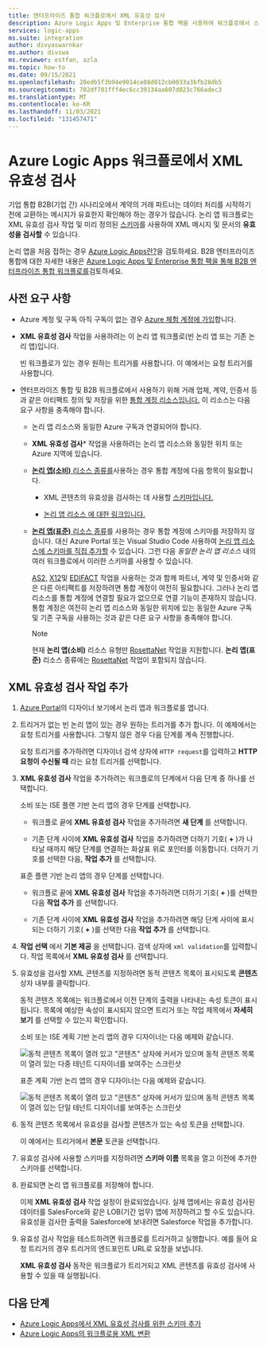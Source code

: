 ```yaml
---
title: 엔터프라이즈 통합 워크플로에서 XML 유효성 검사
description: Azure Logic Apps 및 Enterprise 통합 팩을 사용하여 워크플로에서 스키마를 사용하여 XML의 유효성을 검사합니다.
services: logic-apps
ms.suite: integration
author: divyaswarnkar
ms.author: divswa
ms.reviewer: estfan, azla
ms.topic: how-to
ms.date: 09/15/2021
ms.openlocfilehash: 20edb5f3b94e9014ce08d012cb0033a3bfb28db5
ms.sourcegitcommit: 702df701fff4ec6cc39134aa607d023c766adec3
ms.translationtype: MT
ms.contentlocale: ko-KR
ms.lasthandoff: 11/03/2021
ms.locfileid: "131457471"
---
```

# <a name="validate-xml-in-workflows-with-azure-logic-apps"></a>Azure Logic Apps 워크플로에서 XML 유효성 검사

기업 통합 B2B(기업 간) 시나리오에서 계약의 거래 파트너는 데이터 처리를 시작하기 전에 교환하는 메시지가 유효한지 확인해야 하는 경우가 많습니다. 논리 앱 워크플로는 XML 유효성 검사 작업 및 미리 정의된 [스키마](logic-apps-enterprise-integration-schemas.md)를 사용하여 XML 메시지 및 문서의 **유효성을 검사할** 수 있습니다.

논리 앱을 처음 접하는 경우 [Azure Logic Apps란?](logic-apps-overview.md)을 검토하세요. B2B 엔터프라이즈 통합에 대한 자세한 내용은 [Azure Logic Apps 및 Enterprise 통합 팩을 통해 B2B 엔터프라이즈 통합 워크플로를](logic-apps-enterprise-integration-overview.md)검토하세요.

## <a name="prerequisites"></a>사전 요구 사항

* Azure 계정 및 구독 아직 구독이 없는 경우 [Azure 체험 계정에 가입](https://azure.microsoft.com/free/?WT.mc_id=A261C142F)합니다.

* **XML 유효성 검사** 작업을 사용하려는 이 논리 앱 워크플로(빈 논리 앱 또는 기존 논리 앱)입니다.

  빈 워크플로가 있는 경우 원하는 트리거를 사용합니다. 이 예에서는 요청 트리거를 사용합니다.

* 엔터프라이즈 통합 및 B2B 워크플로에서 사용하기 위해 거래 업체, 계약, 인증서 등과 같은 아티팩트 정의 및 저장을 위한 [통합 계정 리소스입니다.](logic-apps-enterprise-integration-create-integration-account.md) 이 리소스는 다음 요구 사항을 충족해야 합니다.

  * 논리 앱 리소스와 동일한 Azure 구독과 연결되어야 합니다.

  * **XML 유효성 검사*** 작업을 사용하려는 논리 앱 리소스와 동일한 위치 또는 Azure 지역에 있습니다.

  * [ **논리 앱(소비)** 리소스 종류를](logic-apps-overview.md#resource-type-and-host-environment-differences)사용하는 경우 통합 계정에 다음 항목이 필요합니다.

    * XML 콘텐츠의 유효성을 검사하는 데 사용할 [스키마입니다.](logic-apps-enterprise-integration-schemas.md)

    * [논리 앱 리소스 에 대한 링크입니다.](logic-apps-enterprise-integration-create-integration-account.md#link-account)

  * [ **논리 앱(표준)** 리소스 종류](logic-apps-overview.md#resource-type-and-host-environment-differences)를 사용하는 경우 통합 계정에 스키마를 저장하지 않습니다. 대신 Azure Portal 또는 Visual Studio Code 사용하여 [논리 앱 리소스에 스키마를 직접 추가할](logic-apps-enterprise-integration-schemas.md) 수 있습니다. 그런 다음 *동일한 논리 앱 리소스* 내의 여러 워크플로에서 이러한 스키마를 사용할 수 있습니다.

    [AS2,](logic-apps-enterprise-integration-as2.md) [X12](logic-apps-enterprise-integration-x12.md)및 [EDIFACT](logic-apps-enterprise-integration-edifact.md) 작업을 사용하는 것과 함께 파트너, 계약 및 인증서와 같은 다른 아티팩트를 저장하려면 통합 계정이 여전히 필요합니다. 그러나 논리 앱 리소스를 통합 계정에 연결할 필요가 없으므로 연결 기능이 존재하지 않습니다. 통합 계정은 여전히 논리 앱 리소스와 동일한 위치에 있는 동일한 Azure 구독 및 기존 구독을 사용하는 것과 같은 다른 요구 사항을 충족해야 합니다.

    > [!NOTE]
    > 현재 **논리 앱(소비)** 리소스 유형만 [RosettaNet](logic-apps-enterprise-integration-rosettanet.md) 작업을 지원합니다. **논리 앱(표준)** 리소스 종류에는 [RosettaNet](logic-apps-enterprise-integration-rosettanet.md) 작업이 포함되지 않습니다.

## <a name="add-xml-validation-action"></a>XML 유효성 검사 작업 추가

1. [Azure Portal](https://portal.azure.com)의 디자이너 보기에서 논리 앱과 워크플로를 엽니다.

1. 트리거가 없는 빈 논리 앱이 있는 경우 원하는 트리거를 추가 합니다. 이 예제에서는 요청 트리거를 사용합니다. 그렇지 않은 경우 다음 단계를 계속 진행합니다.

   요청 트리거를 추가하려면 디자이너 검색 상자에 `HTTP request`를 입력하고 **HTTP 요청이 수신될 때** 라는 요청 트리거를 선택합니다.

1. **XML 유효성 검사** 작업을 추가하려는 워크플로의 단계에서 다음 단계 중 하나를 선택합니다.

   소비 또는 ISE 플랜 기반 논리 앱의 경우 단계를 선택합니다.

   * 워크플로 끝에 **XML 유효성 검사** 작업을 추가하려면 **새 단계** 를 선택합니다.

   * 기존 단계 사이에 **XML 유효성 검사** 작업을 추가하려면 더하기 기호( **+** )가 나타날 때까지 해당 단계를 연결하는 화살표 위로 포인터를 이동합니다. 더하기 기호를 선택한 다음, **작업 추가** 를 선택합니다.

   표준 플랜 기반 논리 앱의 경우 단계를 선택합니다.

   * 워크플로 끝에 **XML 유효성 검사** 작업을 추가하려면 더하기 기호( **+** )를 선택한 다음 **작업 추가** 를 선택합니다.

   * 기존 단계 사이에 **XML 유효성 검사** 작업을 추가하려면 해당 단계 사이에 표시되는 더하기 기호( **+** )를 선택한 다음 **작업 추가** 를 선택합니다.

1. **작업 선택** 에서 **기본 제공** 을 선택합니다. 검색 상자에 `xml validation`를 입력합니다. 작업 목록에서 **XML 유효성 검사** 를 선택합니다.

1. 유효성을 검사할 XML 콘텐츠를 지정하려면 동적 콘텐츠 목록이 표시되도록 **콘텐츠** 상자 내부를 클릭합니다.

   동적 콘텐츠 목록에는 워크플로에서 이전 단계의 출력을 나타내는 속성 토큰이 표시됩니다. 목록에 예상한 속성이 표시되지 않으면 트리거 또는 작업 제목에서 **자세히 보기** 를 선택할 수 있는지 확인합니다.

   소비 또는 ISE 계획 기반 논리 앱의 경우 디자이너는 다음 예제와 같습니다.

   ![동적 콘텐츠 목록이 열려 있고 "콘텐츠" 상자에 커서가 있으며 동적 콘텐츠 목록이 열려 있는 다중 테넌트 디자이너를 보여주는 스크린샷](./media/logic-apps-enterprise-integration-xml-validation/open-dynamic-content-list-multi-tenant.png)

   표준 계획 기반 논리 앱의 경우 디자이너는 다음 예제와 같습니다.

   ![동적 콘텐츠 목록이 열려 있고 "콘텐츠" 상자에 커서가 있으며 동적 콘텐츠 목록이 열려 있는 단일 테넌트 디자이너를 보여주는 스크린샷](./media/logic-apps-enterprise-integration-xml-validation/open-dynamic-content-list-single-tenant.png)

1. 동적 콘텐츠 목록에서 유효성을 검사할 콘텐츠가 있는 속성 토큰을 선택합니다.

   이 예에서는 트리거에서 **본문** 토큰을 선택합니다.

1. 유효성 검사에 사용할 스키마를 지정하려면 **스키마 이름** 목록을 열고 이전에 추가한 스키마를 선택합니다.

1. 완료되면 논리 앱 워크플로를 저장해야 합니다.

   이제 **XML 유효성 검사** 작업 설정이 완료되었습니다. 실제 앱에서는 유효성 검사된 데이터를 SalesForce와 같은 LOB(기간 업무) 앱에 저장하려고 할 수도 있습니다. 유효성을 검사한 출력을 Salesforce에 보내려면 Salesforce 작업을 추가합니다.

1. 유효성 검사 작업을 테스트하려면 워크플로를 트리거하고 실행합니다. 예를 들어 요청 트리거의 경우 트리거의 엔드포인트 URL로 요청을 보냅니다.

   **XML 유효성 검사** 동작은 워크플로가 트리거되고 XML 콘텐츠를 유효성 검사에 사용할 수 있을 때 실행됩니다.

## <a name="next-steps"></a>다음 단계

* [Azure Logic Apps에서 XML 유효성 검사를 위한 스키마 추가](logic-apps-enterprise-integration-schemas.md)
* [Azure Logic Apps의 워크플로용 XML 변환](logic-apps-enterprise-integration-transform.md)
